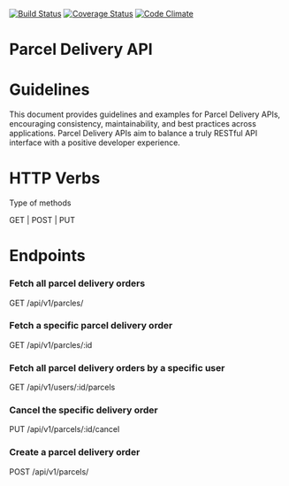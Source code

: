 [![Build Status](https://travis-ci.org/djallas/delivery-api.svg?branch=api)](https://travis-ci.org/djallas/delivery-api)
[![Coverage Status](https://coveralls.io/repos/github/djallas/delivery-api/badge.svg?branch=master)](https://coveralls.io/github/djallas/delivery-api?branch=master)
[![Code Climate](https://codeclimate.com/github/codeclimate/codeclimate/badges/gpa.svg)](https://codeclimate.com/github/djallas/delivery-api)

# Parcel Delivery API

# Guidelines

This document provides guidelines and examples for Parcel Delivery APIs, encouraging consistency, maintainability, and best practices across applications. Parcel Delivery APIs aim to balance a truly RESTful API interface with a positive developer experience.

# HTTP Verbs

Type of methods

GET | POST | PUT

# Endpoints

### Fetch all parcel delivery orders
GET /api/v1/parcles/

### Fetch a specific parcel delivery order
GET /api/v1/parcles/:id

### Fetch all parcel delivery orders by  a specific user
GET /api/v1/users/:id/parcels

### Cancel the specific delivery order
PUT /api/v1/parcels/:id/cancel

### Create a parcel delivery order
POST /api/v1/parcels/


